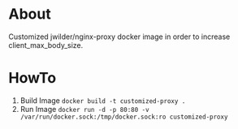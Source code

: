 # About

Customized jwilder/nginx-proxy docker image in order to increase client_max_body_size.

# HowTo

1. Build Image `docker build -t customized-proxy .`
2. Run Image `docker run -d -p 80:80 -v /var/run/docker.sock:/tmp/docker.sock:ro customized-proxy`
